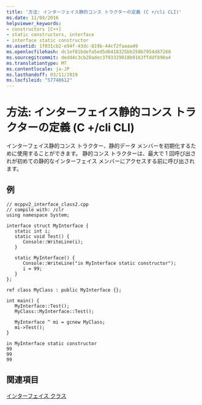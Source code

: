 ```yaml
---
title: '方法: インターフェイス静的コンス トラクターの定義 (C +/cli CLI)'
ms.date: 11/04/2016
helpviewer_keywords:
- constructors [C++]
- static constructors, interface
- interface static constructor
ms.assetid: 1f031cb2-e94f-43dc-819b-44cf2faaaa49
ms.openlocfilehash: dc1ef81bdefa5ed5d6418325bb250b7954d87268
ms.sourcegitcommit: dedd4c3cb28adec3793329018b9163ffddf890a4
ms.translationtype: MT
ms.contentlocale: ja-JP
ms.lasthandoff: 03/11/2019
ms.locfileid: "57748612"
---
```

# <a name="how-to-define-an-interface-static-constructor-ccli"></a>方法: インターフェイス静的コンス トラクターの定義 (C +/cli CLI)

インターフェイス静的コンス トラクター、静的データ メンバーを初期化するために使用することができます。  静的コンス トラクターは、最大で 1 回呼び出されが初めての静的なインターフェイス メンバーにアクセスする前に呼び出されます。

## <a name="example"></a>例

```
// mcppv2_interface_class2.cpp
// compile with: /clr
using namespace System;

interface struct MyInterface {
   static int i;
   static void Test() {
      Console::WriteLine(i);
   }

   static MyInterface() {
      Console::WriteLine("in MyInterface static constructor");
      i = 99;
   }
};

ref class MyClass : public MyInterface {};

int main() {
   MyInterface::Test();
   MyClass::MyInterface::Test();

   MyInterface ^ mi = gcnew MyClass;
   mi->Test();
}
```

```Output
in MyInterface static constructor
99
99
99
```

## <a name="see-also"></a>関連項目

[インターフェイス クラス](../windows/interface-class-cpp-component-extensions.md)
